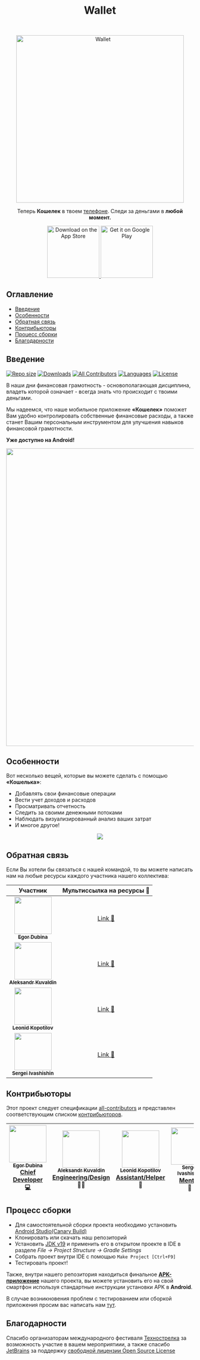 

<h1 align="center"> Wallet </h1> <br>
<p align="center">
  <a href="https://82.147.69.30/ ">
    <img alt="Wallet" title="Wallet" src="https://i.imgur.com/HpEedHi.png" width="450">
  </a>
</p>

<p align="center">
  Теперь <b>Кошелек</b> в твоем <u>телефоне</u>. Следи за деньгами в <b>любой момент.</b>
</p>

<p align="center">
  <a href="https://www.apple.com/app-store/">
    <img alt="Download on the App Store" title="App Store" src="http://i.imgur.com/0n2zqHD.png" width="140">
  </a>

  <a href="https://play.google.com/store/">
    <img alt="Get it on Google Play" title="Google Play" src="http://i.imgur.com/mtGRPuM.png" width="140">
  </a>
</p>

<!-- START doctoc generated TOC please keep comment here to allow auto update -->
<!-- DON'T EDIT THIS SECTION, INSTEAD RE-RUN doctoc TO UPDATE -->
## Оглавление

- [Введение](#introduction)
- [Особенности](#features)
- [Обратная связь](#feedback)
- [Контрибьюторы](#contributors)
- [Процесс сборки](#build-process)
- [Благодарности](#acknowledgments)

<!-- END doctoc generated TOC please keep comment here to allow auto update -->

## Введение

[![Repo size](https://img.shields.io/github/repo-size/belochka200/Wallet)](https://youtu.be/dQw4w9WgXcQ)
[![Downloads](https://img.shields.io/github/downloads/belochka200/Wallet/total)](https://youtu.be/dQw4w9WgXcQ)
[![All Contributors](https://img.shields.io/badge/all_contributors-4-orange.svg?style=flat-square)](./CONTRIBUTORS.md)
[![Languages](https://img.shields.io/github/languages/count/belochka200/Wallet)](http://makeapullrequest.com)
[![License](https://img.shields.io/github/license/belochka200/Wallet)](http://commitizen.github.io/cz-cli/)

В наши дни финансовая грамотность - основополагающая дисциплина, владеть которой означает - всегда знать что происходит с твоими деньгами.

Мы надеемся, что наше мобильное приложение <b>«Кошелек»</b> поможет Вам удобно контролировать собственные финансовые расходы, а также станет Вашим персональным инструментом для улучшения навыков финансовой грамотности. 

**Уже доступно на Android!**

<p align="center">
  <img src = "https://i.imgur.com/Vd9lOYW.png" width=800>
</p>

## Особенности

Вот несколько вещей, которые вы можете сделать с помощью <b>«Кошелька»</b>:

* Добавлять свои финансовые операции
* Вести учет доходов и расходов 
* Просматривать отчетность
* Следить за своими денежными потоками
* Наблюдать визуализированный анализ ваших затрат
* И многое другое!

<p align="center">
  <img src = "https://i.imgur.com/YpK0t6K.png" height="">
</p>



## Обратная связь

Если Вы хотели бы связаться c нашей командой, то вы можете написать нам на любые ресурсы каждого участника нашего коллектива:


| Участник                                                                                                                                                                    | Мультиссылка на ресурсы 🔗                                          |
|-----------------------------------------------------------------------------------------------------------------------------------------------------------------------------|---------------------------------------------------------------------|
| <center>[<img src="https://avatars.githubusercontent.com/u/90848780?v=4" width="100px;"/><br /><sub><b>Egor Dubina</b></sub>](https://github.com/belochka200)</center>      | <center>[Link 🔗]()</center>                                        |
| <center>[<img src="https://avatars.githubusercontent.com/u/70071149?v=4" width="100px;"/><br /><sub><b>Aleksandr Kuvaldin</b></sub>](https://github.com/seldomos)</center>  | <center>[Link 🔗](https://socprofile.com/seldom)</center>           |
| <center>[<img src="https://avatars.githubusercontent.com/u/81908442?v=4" width="100px;"/><br /><sub><b>Leonid Kopotilov</b></sub>](https://github.com/lkopik)</center>      | <center>[Link 🔗](https://socprofile.com/leonid_kopotilov)</center> |
| <center>[<img src="https://avatars.githubusercontent.com/u/56026614?v=4" width="100px;"/><br /><sub><b>Sergei Ivashishin</b></sub>](https://github.com/abbat1081)</center>  | <center>[Link 🔗](https://socprofile.com/abbat1081)</center>        |

## Контрибьюторы

Этот проект следует спецификации [all-contributors](https://github.com/kentcdodds/all-contributors) и представлен соответствующим списком [контрибьюторов](./CONTRIBUTORS.md).

<!-- ALL-CONTRIBUTORS-LIST:START - Do not remove or modify this section -->
<!-- prettier-ignore -->
| [<img src="https://avatars.githubusercontent.com/u/90848780?v=4" width="100px;"/><br /><sub><b>Egor Dubina</b></sub>](https://github.com/belochka200)<br /><u>Chief Developer</u> <br />💻  | [<img src="https://avatars.githubusercontent.com/u/70071149?v=4" width="100px;"/><br /><sub><b>Aleksandr Kuvaldin</b></sub>](https://github.com/seldomos)<br /><u>Engineering/Design</u><br />🎨📖 | [<img src="https://avatars.githubusercontent.com/u/81908442?v=4" width="100px;"/><br /><sub><b>Leonid Kopotilov</b></sub>](https://github.com/lkopik)<br /><u>Assistant/Helper</u> <br />📖 | [<img src="https://avatars.githubusercontent.com/u/56026614?v=4" width="100px;"/><br /><sub><b>Sergei Ivashishin</b></sub>](https://github.com/abbat1081)<br /><u>Mentor</u><br /> 👀 |    
|:-------------------------------------------------------------------------------------------------------------------------------------------------------------------------------------------:|:--------------------------------------------------------------------------------------------------------------------------------------------------------------------------------------------------:|:-------------------------------------------------------------------------------------------------------------------------------------------------------------------------------------------:|:-------------------------------------------------------------------------------------------------------------------------------------------------------------------------:|
<!-- ALL-CONTRIBUTORS-LIST:END -->

## Процесс сборки

- Для самостоятельной сборки проекта необходимо установить [Android Studio(Canary Build)](https://developer.android.com/studio/preview)
- Клонировать или скачать наш репозиторий
- Установить [JDK v19](https://jdk.java.net/19/) и применить его в открытом проекте в IDE в разделе <i>File -> Project Structure -> Gradle Settings</i>
- Собрать проект внутри IDE с помощью `Make Project [Ctrl+F9]`
- Тестировать проект!

Также, внутри нашего репозитория находиться финальное [**APK-приложение**](./wallet.apk) нашего проекта, вы можете установить его на свой смартфон используя стандартные инструкции установки APK в **Android**.

В случае возникновения проблем с тестированием или сборкой приложения просим вас написать нам [тут](#feedback).

## Благодарности

Спасибо организаторам международного фестиваля [Технострелка](https://tehnostrelka52.ru/) за возможность участие в вашем мероприятиии, а также спасибо [JetBrains](https://www.jetbrains.com) за поддержку [свободной лицензии Open Source License](https://www.jetbrains.com/buy/opensource)